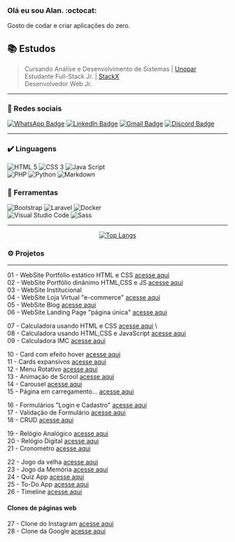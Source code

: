 ### Olá eu sou Alan. :octocat:  
Gosto de codar e criar aplicações do zero.

## 📚 Estudos
> Cursando Análise e Desenvolvimento de Sistemas  | [Unopar](https://www.unopar.com.br/)        <br>
> Estudante Full-Stack Jr. | <a href="https://portal.stackx.com.br" target="_blank">StackX</a>  <br>
> Desenvolvedor Web Jr. 

---

### 🔗 Redes sociais

[![WhatsApp Badge](https://img.shields.io/badge/WhatsApp-25D366?style=for-the-badge&logo=whatsapp&logoColor=white&link=https://github.com/rhogger)](https://api.whatsapp.com/send?phone=556992266984)
[![LinkedIn Badge](https://img.shields.io/badge/-LinkedIn-%230077B5?style=for-the-badge&logo=linkedin&logoColor=white&link=https://github.com/rhogger)](https://www.linkedin.com/in/alancamposdeveloper/)
[![Gmail Badge](https://img.shields.io/badge/-Gmail-%23333?style=for-the-badge&logo=gmail&logoColor=white&link=https://github.com/rhogger)](mailto:alancamposdeveloper@gmail.com)
[![Discord Badge](https://img.shields.io/badge/Discord-7289DA?style=for-the-badge&logo=discord&logoColor=white&link=https://github.com/rhogger)](https://discord.io/alancamposdev)

---

### ✔️ Linguagens
  
  ![HTML 5](https://img.shields.io/badge/HTML5-E34F26?style=for-the-badge&logo=html5&logoColor=white)
  ![CSS 3](https://img.shields.io/badge/CSS3-1572B6?style=for-the-badge&logo=css3&logoColor=white)
  ![Java Script](https://img.shields.io/badge/JavaScript-323330?style=for-the-badge&logo=javascript&logoColor=F7DF1E)
  <br>
  ![PHP](https://img.shields.io/badge/PHP-777BB4?style=for-the-badge&logo=php&logoColor=white)
  ![Python](https://img.shields.io/badge/Python-FFD43B?style=for-the-badge&logo=python&logoColor=blue)
  ![Markdown](https://img.shields.io/badge/Markdown-000000?style=for-the-badge&logo=markdown&logoColor=white)
  
  
### 🧰 Ferramentas

  ![Bootstrap](https://img.shields.io/badge/Bootstrap-563D7C?style=for-the-badge&logo=bootstrap&logoColor=white) 
  ![Laravel](https://img.shields.io/badge/Laravel-FF2D20?style=for-the-badge&logo=laravel&logoColor=white)
  ![Docker](https://img.shields.io/badge/Docker-2CA5E0?style=for-the-badge&logo=docker&logoColor=white)  
  ![Visual Studio Code](https://img.shields.io/badge/Visual_Studio_Code-0078D4?style=for-the-badge&logo=visual%20studio%20code&logoColor=white)
  ![Sass](https://img.shields.io/badge/Sass-CC6699?style=for-the-badge&logo=sass&logoColor=white)
  
  ----
  
  <div align="center">    

  [![Top Langs](https://github-readme-stats.vercel.app/api/top-langs/?username=alancamposdev&layout=compact&theme=dracula)](https://github.com/anuraghazra/github-readme-stats)
  </div>
  
  
  ### ⚙ Projetos 
  
  ---
  
  01 - WebSite Portfólio estático HTML e CSS [acesse aqui](www.google.com.br "meus projetos")  
  02 - WebSite Portfólio dinânimo HTML,CSS e JS [acesse aqui]() \
  03 - WebSite Institucional []() \
  04 - WebSite Loja Virtual "e-commerce" [acesse aqui]() \
  05 - WebSite Blog [acesse aqui]() \
  06 - WebSite Landing Page "página única" [acesse aqui]() 
  
  
  07 - Calculadora usando HTML e CSS [acesse aqui]() \  
  08 - Calculadora usando HTML,CSS e JavaScript [acesse aqui]() \
  09 - Calculadora IMC [acesse aqui]() 
  
  10 - Card com efeito hover [acesse aqui]() \
  11 - Cards expansivos [acesse aqui]() \
  12 - Menu Rotativo [acesse aqui]() \
  13 - Animação de Scrool [acesse aqui]() \
  14 - Carousel  [acesse aqui]() \
  15 - Página em carregamento... [acesse aqui]() 
  
  16 - Formulários "Login e Cadastro" [acesse aqui]() \
  17 - Validação de Formulário [acesse aqui]() \
  18 - CRUD [acesse aqui]() 
  
  19 - Relógio Analógico [acesse aqui]() \
  20 - Relógio Digital [acesse aqui]() \
  21 - Cronometro [acesse aqui]() 
  
  22 - Jogo da velha [acesse aqui]() \
  23 - Jogo da Memória [acesse aqui]() \
  24 - Quiz App [acesse aqui]() \
  25 - To-Do App [acesse aqui]() \
  26 - Timeline [acesse aqui]() 
  
   #### Clones de páginas web 
   
  27 - Clone do Instagram [acesse aqui]() \
  28 - Clone da Google [acesse aqui]() 
  
  
  
  
  
  
  
